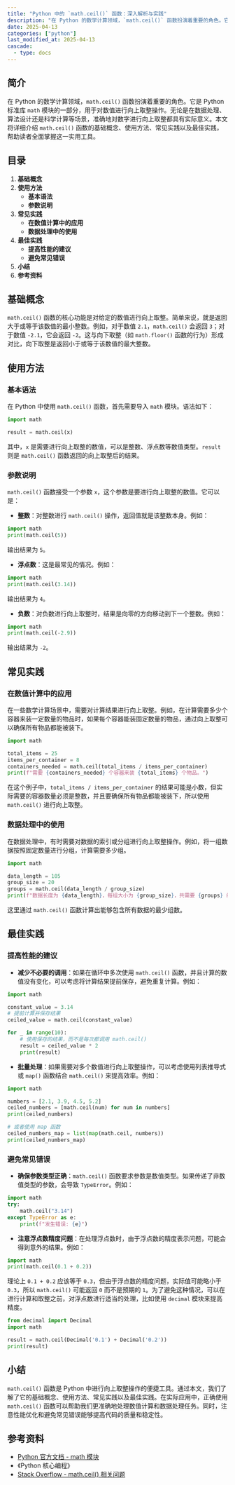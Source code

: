 ```yaml
---
title: "Python 中的 `math.ceil()` 函数：深入解析与实践"
description: "在 Python 的数学计算领域，`math.ceil()` 函数扮演着重要的角色。它是 Python 标准库 `math` 模块的一部分，用于对数值进行向上取整操作。无论是在数据处理、算法设计还是科学计算等场景，准确地对数字进行向上取整都具有实际意义。本文将详细介绍 `math.ceil()` 函数的基础概念、使用方法、常见实践以及最佳实践，帮助读者全面掌握这一实用工具。"
date: 2025-04-13
categories: ["python"]
last_modified_at: 2025-04-13
cascade:
  - type: docs
---
```



## 简介
在 Python 的数学计算领域，`math.ceil()` 函数扮演着重要的角色。它是 Python 标准库 `math` 模块的一部分，用于对数值进行向上取整操作。无论是在数据处理、算法设计还是科学计算等场景，准确地对数字进行向上取整都具有实际意义。本文将详细介绍 `math.ceil()` 函数的基础概念、使用方法、常见实践以及最佳实践，帮助读者全面掌握这一实用工具。

<!-- more -->
## 目录
1. **基础概念**
2. **使用方法**
    - **基本语法**
    - **参数说明**
3. **常见实践**
    - **在数值计算中的应用**
    - **数据处理中的使用**
4. **最佳实践**
    - **提高性能的建议**
    - **避免常见错误**
5. **小结**
6. **参考资料**

## 基础概念
`math.ceil()` 函数的核心功能是对给定的数值进行向上取整。简单来说，就是返回大于或等于该数值的最小整数。例如，对于数值 `2.1`，`math.ceil()` 会返回 `3`；对于数值 `-2.1`，它会返回 `-2`。这与向下取整（如 `math.floor()` 函数的行为）形成对比，向下取整是返回小于或等于该数值的最大整数。

## 使用方法
### 基本语法
在 Python 中使用 `math.ceil()` 函数，首先需要导入 `math` 模块。语法如下：
```python
import math

result = math.ceil(x)
```
其中，`x` 是需要进行向上取整的数值，可以是整数、浮点数等数值类型。`result` 则是 `math.ceil()` 函数返回的向上取整后的结果。

### 参数说明
`math.ceil()` 函数接受一个参数 `x`，这个参数是要进行向上取整的数值。它可以是：
 - **整数**：对整数进行 `math.ceil()` 操作，返回值就是该整数本身。例如：
```python
import math
print(math.ceil(5))  
```
输出结果为 `5`。

 - **浮点数**：这是最常见的情况。例如：
```python
import math
print(math.ceil(3.14))  
```
输出结果为 `4`。

 - **负数**：对负数进行向上取整时，结果是向零的方向移动到下一个整数。例如：
```python
import math
print(math.ceil(-2.9))  
```
输出结果为 `-2`。

## 常见实践
### 在数值计算中的应用
在一些数学计算场景中，需要对计算结果进行向上取整。例如，在计算需要多少个容器来装一定数量的物品时，如果每个容器能装固定数量的物品，通过向上取整可以确保所有物品都能被装下。

```python
import math

total_items = 25
items_per_container = 8
containers_needed = math.ceil(total_items / items_per_container)
print(f"需要 {containers_needed} 个容器来装 {total_items} 个物品。")
```
在这个例子中，`total_items / items_per_container` 的结果可能是小数，但实际需要的容器数量必须是整数，并且要确保所有物品都能被装下，所以使用 `math.ceil()` 进行向上取整。

### 数据处理中的使用
在数据处理中，有时需要对数据的索引或分组进行向上取整操作。例如，将一组数据按照固定数量进行分组，计算需要多少组。

```python
import math

data_length = 105
group_size = 20
groups = math.ceil(data_length / group_size)
print(f"数据长度为 {data_length}，每组大小为 {group_size}，共需要 {groups} 组。")
```
这里通过 `math.ceil()` 函数计算出能够包含所有数据的最少组数。

## 最佳实践
### 提高性能的建议
 - **减少不必要的调用**：如果在循环中多次使用 `math.ceil()` 函数，并且计算的数值没有变化，可以考虑将计算结果提前保存，避免重复计算。例如：
```python
import math

constant_value = 3.14
# 提前计算并保存结果
ceiled_value = math.ceil(constant_value)

for _ in range(10):
    # 使用保存的结果，而不是每次都调用 math.ceil()
    result = ceiled_value * 2
    print(result)
```
 - **批量处理**：如果需要对多个数值进行向上取整操作，可以考虑使用列表推导式或 `map()` 函数结合 `math.ceil()` 来提高效率。例如：
```python
import math

numbers = [2.1, 3.9, 4.5, 5.2]
ceiled_numbers = [math.ceil(num) for num in numbers]
print(ceiled_numbers)

# 或者使用 map 函数
ceiled_numbers_map = list(map(math.ceil, numbers))
print(ceiled_numbers_map)
```

### 避免常见错误
 - **确保参数类型正确**：`math.ceil()` 函数要求参数是数值类型。如果传递了非数值类型的参数，会导致 `TypeError`。例如：
```python
import math
try:
    math.ceil("3.14")  
except TypeError as e:
    print(f"发生错误: {e}")
```
 - **注意浮点数精度问题**：在处理浮点数时，由于浮点数的精度表示问题，可能会得到意外的结果。例如：
```python
import math
print(math.ceil(0.1 + 0.2))  
```
理论上 `0.1 + 0.2` 应该等于 `0.3`，但由于浮点数的精度问题，实际值可能略小于 `0.3`，所以 `math.ceil()` 可能返回 `0` 而不是预期的 `1`。为了避免这种情况，可以在进行计算和取整之前，对浮点数进行适当的处理，比如使用 `decimal` 模块来提高精度。

```python
from decimal import Decimal
import math

result = math.ceil(Decimal('0.1') + Decimal('0.2'))
print(result)  
```

## 小结
`math.ceil()` 函数是 Python 中进行向上取整操作的便捷工具。通过本文，我们了解了它的基础概念、使用方法、常见实践以及最佳实践。在实际应用中，正确使用 `math.ceil()` 函数可以帮助我们更准确地处理数值计算和数据处理任务。同时，注意性能优化和避免常见错误能够提高代码的质量和稳定性。

## 参考资料
- [Python 官方文档 - math 模块](https://docs.python.org/3/library/math.html)
- 《Python 核心编程》
- [Stack Overflow - math.ceil() 相关问题](https://stackoverflow.com/questions/tagged/math.ceil)